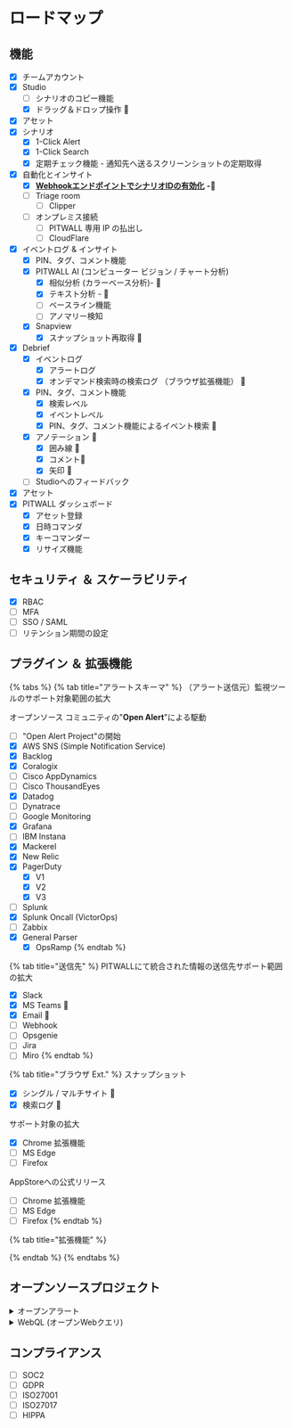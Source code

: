 # ロードマップ

## 機能

* [x] チームアカウント
* [x] Studio
  * [ ] シナリオのコピー機能
  * [x] ドラッグ＆ドロップ操作 :tada:
* [x] アセット
* [x] シナリオ
  * [x] 1-Click Alert
  * [x] 1-Click Search
  * [x] 定期チェック機能 - 通知先へ送るスクリーンショットの定期取得
* [x] 自動化とインサイト
  * [x] [**WebhookエンドポイントでシナリオIDの有効化**](https://app.gitbook.com/o/1bWl1a6t3MA8rgLDH3HU/s/2PzA1fb3Iusw0nIBuaxX/\~/changes/3/overview/rirsunto/web-ui-and-backend/web-ui-backend-kaibu/web-ui-and-backend-pre-ga/rirsunto-v07x) **-**:tada:
  * [ ] Triage room
    * [ ] Clipper
  * [ ] オンプレミス接続
    * [ ] PITWALL 専用 IP の払出し
    * [ ] CloudFlare&#x20;
* [x] イベントログ & インサイト
  * [x] PIN、タグ、コメント機能
  * [x] PITWALL AI (コンピューター ビジョン / チャート分析)
    * [x] 相似分析 (カラーベース分析)- :tada:
    * [x] テキスト分析 - :tada:
    * [ ] ベースライン機能
    * [ ] アノマリー検知
  * [x] Snapview
    * [x] スナップショット再取得 :tada:
* [x] Debrief
  * [x] イベントログ
    * [x] アラートログ&#x20;
    * [x] オンデマンド検索時の検索ログ （ブラウザ拡張機能） :tada:&#x20;
  * [x] PIN、タグ、コメント機能
    * [x] 検索レベル
    * [x] イベントレベル
    * [x] PIN、タグ、コメント機能によるイベント検索 :tada:
  * [x] アノテーション :tada:
    * [x] 囲み線 :tada:
    * [x] コメント:tada:
    * [x] 矢印 :tada:
  * [ ] Studioへのフィードバック
* [x] アセット
* [x] PITWALL ダッシュボード
  * [x] アセット登録
  * [x] 日時コマンダ
  * [x] キーコマンダー
  * [x] リサイズ機能

## セキュリティ ＆ スケーラビリティ

* [x] RBAC
* [ ] MFA
* [ ] SSO / SAML
* [ ] リテンション期間の設定

## プラグイン ＆ 拡張機能

{% tabs %}
{% tab title="アラートスキーマ" %}
（アラート送信元）監視ツールのサポート対象範囲の拡大

オープンソース コミュニティの"**Open Alert**"による駆動

* [ ] "Open Alert Project"の開始
* [x] AWS SNS (Simple Notification Service)
* [x] Backlog
* [x] Coralogix
* [ ] Cisco AppDynamics
* [ ] Cisco ThousandEyes
* [x] Datadog
* [ ] Dynatrace
* [ ] Google Monitoring
* [x] Grafana
* [ ] IBM Instana
* [x] Mackerel
* [x] New Relic
* [x] PagerDuty
  * [x] V1
  * [x] V2
  * [x] V3
* [ ] Splunk
* [x] Splunk Oncall (VictorOps)
* [ ] Zabbix
* [x] General Parser
  * [x] OpsRamp
{% endtab %}

{% tab title="送信先" %}
PITWALLにて統合された情報の送信先サポート範囲の拡大

* [x] Slack
* [x] MS Teams :tada:
* [x] Email :tada:
* [ ] Webhook
* [ ] Opsgenie
* [ ] Jira
* [ ] Miro
{% endtab %}

{% tab title="ブラウザ Ext." %}
スナップショット

* [x] シングル / マルチサイト :tada:
* [x] 検索ログ :tada:

サポート対象の拡大

* [x] Chrome 拡張機能
* [ ] MS Edge
* [ ] Firefox

AppStoreへの公式リリース

* [ ] Chrome 拡張機能
* [ ] MS Edge
* [ ] Firefox
{% endtab %}

{% tab title="拡張機能" %}

{% endtab %}
{% endtabs %}

## オープンソースプロジェクト

<details>

<summary>オープンアラート</summary>

SaaS、ホスト型オープンソースおよびプロプライエタリソフトウェア、または自社開発ツールを含む、組織内のさまざまなツールスタックを横断的によりよい標準化をします。このプロジェクトでは、すべての組織がより簡単な方法で利用したいと考えている情報に対し、ツールそれぞれが異なる名前を付けてしまう、現状のそのような課題に対処します。

プロジェクト開始 - CQ4 / 2022.

</details>

<details>

<summary>WebQL (オープンWebクエリ)</summary>

私たちは Web & API生態系の中にいます。今日では誰もが目にするようなサイト。たとえば、日付、空港、ホテル名などがURLクエリとして実装され、自分で旅行計画を立てられる予約サイトなど。これは誰にとっても簡単に共有、拡張、カスタマイズできるものです。このプロジェクトは、単一のURLからいかにして見たいものを取得するかというモーメントを加速させるために開始されました。

プロジェクト開始 - Q1, 2023

</details>

## コンプライアンス

* [ ] SOC2
* [ ] GDPR
* [ ] ISO27001
* [ ] ISO27017
* [ ] HIPPA
